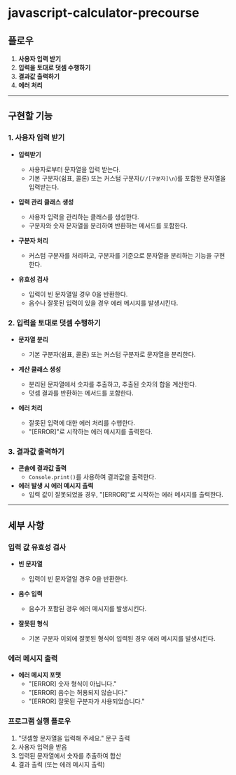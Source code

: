 # javascript-calculator-precourse

## 플로우

1. **사용자 입력 받기**
2. **입력을 토대로 덧셈 수행하기**
3. **결과값 출력하기**
4. **에러 처리**

---

## 구현할 기능

### 1. 사용자 입력 받기

- **입력받기**

  - 사용자로부터 문자열을 입력 받는다.
  - 기본 구분자(쉼표, 콜론) 또는 커스텀 구분자(`//[구분자]\n`)를 포함한 문자열을 입력받는다.

- **입력 관리 클래스 생성**
  - 사용자 입력을 관리하는 클래스를 생성한다.
  - 구분자와 숫자 문자열을 분리하여 반환하는 메서드를 포함한다.
- **구분자 처리**

  - 커스텀 구분자를 처리하고, 구분자를 기준으로 문자열을 분리하는 기능을 구현한다.

- **유효성 검사**
  - 입력이 빈 문자열일 경우 0을 반환한다.
  - 음수나 잘못된 입력이 있을 경우 에러 메시지를 발생시킨다.

### 2. 입력을 토대로 덧셈 수행하기

- **문자열 분리**
  - 기본 구분자(쉼표, 콜론) 또는 커스텀 구분자로 문자열을 분리한다.
- **계산 클래스 생성**

  - 분리된 문자열에서 숫자를 추출하고, 추출된 숫자의 합을 계산한다.
  - 덧셈 결과를 반환하는 메서드를 포함한다.

- **에러 처리**
  - 잘못된 입력에 대한 에러 처리를 수행한다.
  - "[ERROR]"로 시작하는 에러 메시지를 출력한다.

### 3. 결과값 출력하기

- **콘솔에 결과값 출력**
  - `Console.print()`를 사용하여 결과값을 출력한다.
- **에러 발생 시 에러 메시지 출력**
  - 입력 값이 잘못되었을 경우, "[ERROR]"로 시작하는 에러 메시지를 출력한다.

---

## 세부 사항

### 입력 값 유효성 검사

- **빈 문자열**

  - 입력이 빈 문자열일 경우 0을 반환한다.

- **음수 입력**

  - 음수가 포함된 경우 에러 메시지를 발생시킨다.

- **잘못된 형식**
  - 기본 구분자 이외에 잘못된 형식이 입력된 경우 에러 메시지를 발생시킨다.

### 에러 메시지 출력

- **에러 메시지 포맷**
  - "[ERROR] 숫자 형식이 아닙니다."
  - "[ERROR] 음수는 허용되지 않습니다."
  - "[ERROR] 잘못된 구분자가 사용되었습니다."

### 프로그램 실행 플로우

1. "덧셈할 문자열을 입력해 주세요." 문구 출력
2. 사용자 입력을 받음
3. 입력된 문자열에서 숫자를 추출하여 합산
4. 결과 출력 (또는 에러 메시지 출력)
